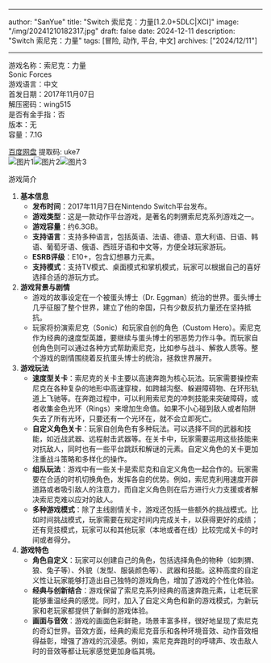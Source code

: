 
---
author: "SanYue"
title: "Switch 索尼克：力量[1.2.0+5DLC|XCI]"
image: "/img/20241210182317.jpg"
draft: false
date: 2024-12-11
description: "Switch 索尼克：力量"
tags: [冒险, 动作, 平台, 中文]
archives: ["2024/12/11"]

---

游戏名称：索尼克：力量   
Sonic Forces    
游戏语言：中文  
首发日期：2017年11月07日  
解压密码：wing515  
是否有金手指：否  
版本：无   
容量：7.1G

[百度网盘](https://pan.baidu.com/s/120lnX2DggfW34_yytuLbyQ) 提取码: uke7  
![图片1](/img/016493.jpg)![图片2](/img/46acdc.jpg)![图片3](/img/61a890.jpg)  

游戏简介  
1. **基本信息**
   - **发布时间**：2017年11月7日在Nintendo Switch平台发布。
   - **游戏类型**：这是一款动作平台游戏，是著名的刺猬索尼克系列游戏之一。
   - **游戏容量**：约6.3GB。
   - **支持语言**：支持多种语言，包括英语、法语、德语、意大利语、日语、韩语、葡萄牙语、俄语、西班牙语和中文等，方便全球玩家游玩。
   - **ESRB评级**：E10+，包含幻想暴力元素。
   - **支持模式**：支持TV模式、桌面模式和掌机模式，玩家可以根据自己的喜好选择合适的游玩方式。
2. **游戏背景与剧情**
   - 游戏的故事设定在一个被蛋头博士（Dr. Eggman）统治的世界。蛋头博士几乎征服了整个世界，建立了他的帝国，只有少数反抗力量还在坚持抵抗。
   - 玩家将扮演索尼克（Sonic）和玩家自创的角色（Custom Hero）。索尼克作为经典的速度型英雄，要继续与蛋头博士的邪恶势力作斗争。而玩家自创角色则可以通过各种方式帮助索尼克，比如参与战斗、解救人质等。整个游戏的剧情围绕着反抗蛋头博士的统治，拯救世界展开。
3. **游戏玩法**
   - **速度型关卡**：索尼克的关卡主要以高速奔跑为核心玩法。玩家需要操控索尼克在各种复杂的地形中高速穿梭，如跨越沟壑、躲避障碍物、在环形轨道上飞驰等。在奔跑过程中，可以利用索尼克的冲刺技能来突破障碍，或者收集金色光环（Rings）来增加生命值。如果不小心碰到敌人或者陷阱失去了所有光环，只要还有一个光环在，就不会立即死亡。
   - **自定义角色关卡**：玩家自创角色有多种玩法。可以选择不同的武器和技能，如近战武器、远程射击武器等。在关卡中，玩家需要运用这些技能来对抗敌人，同时也有一些平台跳跃和解谜的元素。自定义角色的关卡更加注重战斗策略和多样化的操作。
   - **组队玩法**：游戏中有一些关卡是索尼克和自定义角色一起合作的。玩家需要在合适的时机切换角色，发挥各自的优势。例如，索尼克利用速度开辟道路或者吸引敌人的注意力，而自定义角色则在后方进行火力支援或者解决索尼克难以应对的敌人。
   - **多种游戏模式**：除了主线剧情关卡，游戏还包括一些额外的挑战模式。比如时间挑战模式，玩家需要在规定时间内完成关卡，以获得更好的成绩；还有竞技模式，玩家可以和其他玩家（本地或者在线）比较完成关卡的时间或者得分。
4. **游戏特色**
   - **角色自定义**：玩家可以创建自己的角色，包括选择角色的物种（如刺猬、狼、兔子等）、外貌（发型、服装颜色等）、武器和技能。这种高度的自定义性让玩家能够打造出自己独特的游戏角色，增加了游戏的个性化体验。
   - **经典与创新结合**：游戏保留了索尼克系列经典的高速奔跑元素，让老玩家能够重温经典的感觉。同时，加入了自定义角色和新的游戏模式，为新玩家和老玩家都提供了新鲜的游戏体验。
   - **画面与音效**：游戏的画面色彩鲜艳，场景丰富多样，很好地呈现了索尼克的奇幻世界。音效方面，经典的索尼克音乐和各种环境音效、动作音效相得益彰，增强了游戏的沉浸感。例如，索尼克奔跑时的呼啸声、攻击敌人时的音效等都让玩家感觉更加身临其境。
